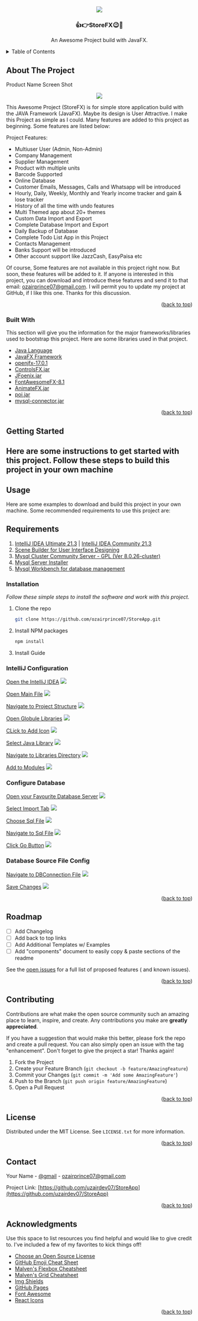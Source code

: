 <div id="top"></div>
<!-- 
[![Contributors][contributors-shield]][contributors-url]
[![Forks][forks-shield]][forks-url]
[![Stargazers][stars-shield]][stars-url]
[![Issues][issues-shield]][issues-url]
[![MIT License][license-shield]][license-url]
[![LinkedIn][linkedin-shield]][linkedin-url] -->

<!-- PROJECT LOGO -->
<br />
<div align="center">
  <a href="https://github.com/uzairdev07/StoreApp">
    <img src="https://img.icons8.com/external-icongeek26-linear-colour-icongeek26/64/000000/external-shop-ecommerce-icongeek26-linear-colour-icongeek26.png"/>
  </a> 

<h3 align="center">👍👉StoreFX😉🤗</h3>

  <p align="center">
    An Awesome Project build with JavaFX.
  </p>
</div>

<!-- TABLE OF CONTENTS -->
<details>
  <summary>Table of Contents</summary>
  <ol>
    <li>
      <a href="#about-the-project">About The Project</a>
      <ul>
        <li><a href="#built-with">Built With</a></li>
      </ul>
    </li>
    <li>
      <a href="#getting-started">Getting Started</a>
      <ul>
        <li><a href="#usage">Usage</a></li>
        <li><a href="#requirements">Requirements</a></li>
        <li><a href="#installation">Installation</a></li>
      </ul>
    </li>
    <li><a href="#roadmap">Roadmap</a></li>
    <li><a href="#contributing">Contributing</a></li>
    <li><a href="#license">License</a></li>
    <li><a href="#contact">Contact</a></li>
    <li><a href="#acknowledgments">Acknowledgments</a></li>
  </ol>
</details>

<!-- ABOUT THE PROJECT -->

<div id="about-the-project"></div>

## About The Project

Product Name Screen Shot
<div align="center">
  <img src="https://github.com/uzairdev07/resources/blob/main/Images/StoreApp/interface/app.png?raw=true" />
</div>

This Awesome Project (StoreFX) is for simple store application build with the JAVA Framework (JavaFX). Maybe its design
is User Attractive. I make this Project as simple as I could. Many features are added to this project as beginning. Some
features are listed below:

Project Features:

- Multiuser User (Admin, Non-Admin)
- Company Management
- Supplier Management
- Product with multiple units
- Barcode Supported
- Online Database
- Customer Emails, Messages, Calls and Whatsapp will be introduced
- Hourly, Daily, Weekly, Monthly and Yearly income tracker and gain & lose tracker
- History of all the time with undo features
- Multi Themed app about 20+ themes
- Custom Data Import and Export
- Complete Database Import and Export
- Daily Backup of Database
- Complete Todo List App in this Project
- Contacts Management
- Banks Support will be introduced
- Other account support like JazzCash, EasyPaisa etc

Of course, Some features are not available in this project right now. But soon, these features will be added to it. If
anyone is interested in this project, you can download and introduce these features and send it to that email:
ozairprince07@gmail.com. I will permit you to update my project at GitHub, if I like this one. Thanks for this
discussion.

<p align="right">(<a href="#top">back to top</a>)</p>

<div id="built-with"></div>

### Built With

This section will give you the information for the major frameworks/libraries used to bootstrap this project. Here are
some libraries used in that project.

- [Java Language](https://java.org/)
- [JavaFX Framework](https://openjfx.io/)
- [openjfx-17.0.1](https://openjfx.io/)
- [ControlsFX.jar](https://controlsfx.github.io/)
- [JFoenix.jar](http://www.jfoenix.com/)
- [FontAwesomeFX-8.1](https://bitbucket.org/Jerady/fontawesomefx/downloads/)
- [AnimateFX.jar](https://github.com/Typhon0/AnimateFX)
- [poi.jar](https://jar-download.com/artifacts/org.apache.poi)
- [mysql-connector.jar](https://jar-download.com/artifacts/mysql/mysql-connector-java)

<p align="right">(<a href="#top">back to top</a>)</p>

<!-- GETTING STARTED -->

<div id="getting-started"></div>

## Getting Started

## Here are some instructions to get started with this project. Follow these steps to build this project in your own machine

<!-- USAGE EXAMPLES -->

<div id="usage"></div>

## Usage

Here are some examples to download and build this project in your own machine. Some recommended requirements to use this
project are:

<div id="requirements"></div>

## Requirements

1. [IntelliJ IDEA Ultimate 21.3](https://www.jetbrains.com/idea/download/)
   | [IntelliJ IDEA Community 21.3](https://www.jetbrains.com/idea/download/)
2. [Scene Builder for User Interface Designing](https://gluonhq.com/products/scene-builder/)
3. [Mysql Cluster Community Server - GPL (Ver 8.0.26-cluster)](https://dev.mysql.com/downloads/mysql/)
4. [Mysql Server Installer](https://dev.mysql.com/downloads/installer/)
5. [Mysql Workbench for database management](https://dev.mysql.com/downloads/workbench/)

<div id="installation"></div>

### Installation

_Follow these simple steps to install the software and work with this project._

1. Clone the repo

   ```sh
   git clone https://github.com/ozairprince07/StoreApp.git
   ```

2. Install NPM packages

   ```sh
   npm install
   ```

3. Install Guide

### IntelliJ Configuration 

[Open the IntelliJ IDEA]()
<img src="https://github.com/uzairdev07/resources/blob/main/Images/StoreApp/setup/libsSetup/openIDEA.png" />

[Open Main File]()
<img src="https://github.com/uzairdev07/resources/blob/main/Images/StoreApp/setup/libsSetup/openMainFile.png" />

[Navigate to Project Structure]()
<img src="https://github.com/uzairdev07/resources/blob/main/Images/StoreApp/setup/libsSetup/openProjectStructure.png" />

[Open Globule Libraries]()
<img src="https://github.com/uzairdev07/resources/blob/main/Images/StoreApp/setup/libsSetup/openGlobleLibs.png" />

[CLick to Add Icon]()
<img src="https://github.com/uzairdev07/resources/blob/main/Images/StoreApp/setup/libsSetup/addNewLib.png" />

[Select Java Library]()
<img src="https://github.com/uzairdev07/resources/blob/main/Images/StoreApp/setup/libsSetup/selectJava.png" />

[Navigate to Libraries Directory]()
<img src="https://github.com/uzairdev07/resources/blob/main/Images/StoreApp/setup/libsSetup/selectLibsDir.png" />

[Add to Modules]()
<img src="https://github.com/uzairdev07/resources/blob/main/Images/StoreApp/setup/libsSetup/selectTheModule.png" />

### Configure Database

[Open your Favourite Database Server]()
<img src="https://github.com/uzairdev07/resources/blob/main/Images/StoreApp/setup/database/openLocalHost.png" />

[Select Import Tab]()
<img src="https://github.com/uzairdev07/resources/blob/main/Images/StoreApp/setup/database/clickImport.png" />

[Choose Sql File]()
<img src="https://github.com/uzairdev07/resources/blob/main/Images/StoreApp/setup/database/chooseSqlFile.png" />

[Navigate to Sql File]()
<img src="https://github.com/uzairdev07/resources/blob/main/Images/StoreApp/setup/database/selectSQLFile.png" />

[Click Go Button]()
<img src="https://github.com/uzairdev07/resources/blob/main/Images/StoreApp/setup/database/clickGo.png" />

### Database Source File Config

[Navigate to DBConnection File]()
<img src="https://github.com/uzairdev07/resources/blob/main/Images/StoreApp/setup/dbConfig/openFile.png" />

[Save Changes]()
<img src="https://github.com/uzairdev07/resources/blob/main/Images/StoreApp/setup/dbConfig/saveSettings.png" />



<p align="right">(<a href="#top">back to top</a>)</p>

<!-- ROADMAP -->

<div id="roadmap"></div>

## Roadmap

- [ ] Add Changelog
- [ ] Add back to top links
- [ ] Add Additional Templates w/ Examples
- [ ] Add "components" document to easily copy & paste sections of the readme

See the [open issues](https://github.com/othneildrew/Best-README-Template/issues) for a full list of proposed features (
and known issues).

<p align="right">(<a href="#top">back to top</a>)</p>

<!-- CONTRIBUTING -->

<div id="contributing"></div>

## Contributing

Contributions are what make the open source community such an amazing place to learn, inspire, and create. Any
contributions you make are **greatly appreciated**.

If you have a suggestion that would make this better, please fork the repo and create a pull request. You can also
simply open an issue with the tag "enhancement". Don't forget to give the project a star! Thanks again!

1. Fork the Project
2. Create your Feature Branch (`git checkout -b feature/AmazingFeature`)
3. Commit your Changes (`git commit -m 'Add some AmazingFeature'`)
4. Push to the Branch (`git push origin feature/AmazingFeature`)
5. Open a Pull Request

<p align="right">(<a href="#top">back to top</a>)</p>

<!-- LICENSE -->

<div id="license"></div>

## License

Distributed under the MIT License. See `LICENSE.txt` for more information.

<p align="right">(<a href="#top">back to top</a>)</p>

<!-- CONTACT -->

<div id="contact"></div>

## Contact

Your Name - [@gmail](https://gmail.com) - ozairprince07@gmail.com

Project Link: [https://github.com/uzairdev07/StoreApp](https://github.com/uzairdev07/StoreApp)

<p align="right">(<a href="#top">back to top</a>)</p>

<!-- ACKNOWLEDGMENTS -->

<div id="acknowledgments"></div>

## Acknowledgments

Use this space to list resources you find helpful and would like to give credit to. I've included a few of my favorites
to kick things off!

- [Choose an Open Source License](https://choosealicense.com)
- [GitHub Emoji Cheat Sheet](https://www.webpagefx.com/tools/emoji-cheat-sheet)
- [Malven's Flexbox Cheatsheet](https://flexbox.malven.co/)
- [Malven's Grid Cheatsheet](https://grid.malven.co/)
- [Img Shields](https://shields.io)
- [GitHub Pages](https://pages.github.com)
- [Font Awesome](https://fontawesome.com)
- [React Icons](https://react-icons.github.io/react-icons/search)

<p align="right">(<a href="#top">back to top</a>)</p>

<!-- MARKDOWN LINKS & IMAGES -->
<!-- https://www.markdownguide.org/basic-syntax/#reference-style-links -->

[contributors-shield]: https://img.shields.io/github/contributors/othneildrew/Best-README-Template.svg?style=for-the-badge

[contributors-url]: https://github.com/othneildrew/Best-README-Template/graphs/contributors

[forks-shield]: https://img.shields.io/github/forks/othneildrew/Best-README-Template.svg?style=for-the-badge

[forks-url]: https://github.com/othneildrew/Best-README-Template/network/members

[stars-shield]: https://img.shields.io/github/stars/othneildrew/Best-README-Template.svg?style=for-the-badge

[stars-url]: https://github.com/othneildrew/Best-README-Template/stargazers

[issues-shield]: https://img.shields.io/github/issues/othneildrew/Best-README-Template.svg?style=for-the-badge

[issues-url]: https://github.com/othneildrew/Best-README-Template/issues

[license-shield]: https://img.shields.io/github/license/othneildrew/Best-README-Template.svg?style=for-the-badge

[license-url]: https://github.com/othneildrew/Best-README-Template/blob/master/LICENSE.txt

[linkedin-shield]: https://img.shields.io/badge/-LinkedIn-black.svg?style=for-the-badge&logo=linkedin&colorB=555

[linkedin-url]: https://linkedin.com/in/othneildrew

[product-screenshot]: images/screenshot.png
